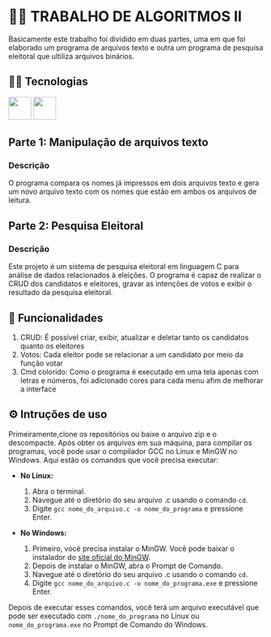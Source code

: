 # 🧑‍💼 TRABALHO DE ALGORITMOS II
<p>Basicamente este trabalho foi dividido em duas partes, uma em que foi elaborado um programa de arquivos texto e outra um programa de pesquisa eleitoral que ultiliza arquivos binários.</p> 

## 👨‍💻 Tecnologias
<div>
  <img height="45em" src="https://cdn.jsdelivr.net/gh/devicons/devicon@latest/icons/c/c-original.svg" />
  <img height="45em" src="https://github.com/Kaiki098/trabalho-de-algoritmos-II/assets/127666620/b774f912-0b4c-4a84-abc5-0eda141be234">
</div>

## Parte 1: Manipulação de arquivos texto
### Descrição
O programa compara os nomes já impressos em dois arquivos texto e gera um novo arquivo texto com os nomes que estão em ambos os arquivos de leitura.

## Parte 2: Pesquisa Eleitoral
### Descrição
Este projeto é um sistema de pesquisa eleitoral em linguagem C para análise de dados relacionados à eleições. O programa é capaz de realizar o CRUD dos candidatos e eleitores, gravar as intenções de votos e exibir o resultado da pesquisa eleitoral.

## 🔨 Funcionalidades
  1. CRUD: É possível criar, exibir, atualizar e deletar tanto os candidatos quanto os eleitores 
  2. Votos: Cada eleitor pode se relacionar a um candidato por meio da função votar
  3. Cmd colorido: Como o programa é executado em uma tela apenas com letras e números, foi adicionado cores para cada menu afim de melhorar a interface 

## ⚙️ Intruções de uso
 Primeiramente,clone os repositórios ou baixe o arquivo zip e o descompacte.
 Após obter os arquivos em sua máquina, para compilar os programas, você pode usar o compilador GCC no Linux e MinGW no Windows. Aqui estão os comandos que você precisa executar:

- **No Linux:**
    1. Abra o terminal.
    2. Navegue até o diretório do seu arquivo .c usando o comando `cd`.
    3. Digite `gcc nome_do_arquivo.c -o nome_do_programa` e pressione Enter.

- **No Windows:**
    1. Primeiro, você precisa instalar o MinGW. Você pode baixar o instalador do [site oficial do MinGW](http://www.mingw.org/).
    2. Depois de instalar o MinGW, abra o Prompt de Comando.
    3. Navegue até o diretório do seu arquivo .c usando o comando `cd`.
    4. Digite `gcc nome_do_arquivo.c -o nome_do_programa.exe` e pressione Enter.

Depois de executar esses comandos, você terá um arquivo executável que pode ser executado com `./nome_do_programa` no Linux ou `nome_do_programa.exe` no Prompt de Comando do Windows.
